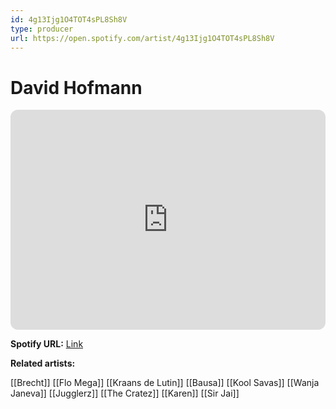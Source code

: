 ```yaml
---
id: 4g13Ijg1O4TOT4sPL8Sh8V
type: producer
url: https://open.spotify.com/artist/4g13Ijg1O4TOT4sPL8Sh8V
---
```

# David Hofmann

<iframe style="border-radius:12px" src="https://open.spotify.com/embed/artist/4g13Ijg1O4TOT4sPL8Sh8V" width="100%" height="352" frameBorder="0" allowfullscreen="" allow="autoplay; clipboard-write; encrypted-media; fullscreen; picture-in-picture" loading="lazy"></iframe>

**Spotify URL:** [Link](https://open.spotify.com/artist/4g13Ijg1O4TOT4sPL8Sh8V)

**Related artists:**

[[Brecht]]
[[Flo Mega]]
[[Kraans de Lutin]]
[[Bausa]]
[[Kool Savas]]
[[Wanja Janeva]]
[[Jugglerz]]
[[The Cratez]]
[[Karen]]
[[Sir Jai]]
